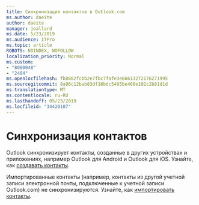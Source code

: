 ```yaml
---
title: Синхронизация контактов в Outlook.com
ms.author: daeite
author: daeite
manager: joallard
ms.date: 5/23/2019
ms.audience: ITPro
ms.topic: article
ROBOTS: NOINDEX, NOFOLLOW
localization_priority: Normal
ms.custom:
- "8000048"
- "2404"
ms.openlocfilehash: fb8602fcbb2e7fbc7fafe3e66613272176271995
ms.sourcegitcommit: 8a96c12bab83df16bdc5495be460e102c2b81d1d
ms.translationtype: MT
ms.contentlocale: ru-RU
ms.lasthandoff: 05/23/2019
ms.locfileid: "34420107"
---
```

# <a name="sync-contacts"></a>Синхронизация контактов

Outlook синхронизирует контакты, созданные в других устройствах [](https://outlook.live.com/people/) и приложениях, например Outlook для Android и Outlook для iOS. Узнайте, как [создавать контакты](https://support.office.com/article/5b909158-036e-4820-92f7-2a27f57b9f01).

Импортированные контакты (например, контакты из другой учетной записи электронной почты, подключенные к учетной записи Outlook.com) не синхронизируются. Узнайте, как [импортировать контакты](https://support.office.com/article/285a3b55-8d93-4ac8-93df-43fffd13b2f1).